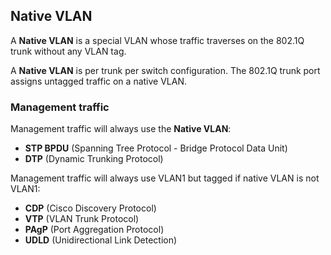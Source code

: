 ## Native VLAN

A **Native VLAN** is a special VLAN whose traffic traverses on the 802.1Q trunk without any VLAN tag.

A **Native VLAN** is per trunk per switch configuration.
The 802.1Q trunk port assigns untagged traffic on a native VLAN.

### Management traffic

Management traffic will always use the **Native VLAN**:

- **STP BPDU** (Spanning Tree Protocol - Bridge Protocol Data Unit)
- **DTP** (Dynamic Trunking Protocol)

Management traffic will always use VLAN1 but tagged if native VLAN is not VLAN1:

- **CDP** (Cisco Discovery Protocol)
- **VTP** (VLAN Trunk Protocol)
- **PAgP** (Port Aggregation Protocol)
- **UDLD** (Unidirectional Link Detection)
